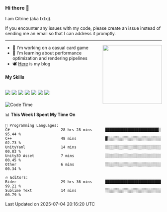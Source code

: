 ### Hi there 👋

I am Citrine (aka txtxj).

If you encounter any issues with my code, please create an issue instead of sending me an email so that I can address it promptly.

---

<img align="right" height="190" src="http://github-profile-summary-cards.vercel.app/api/cards/stats?username=txtxj&theme=vue">

- 🌱 I'm working on a casual card game
- 📖 I'm learning about performance optimization and rendering pipelines
- 🕊️ [Here](https://txtxj.top) is my blog

#### My Skills

![](https://img.shields.io/badge/Unity-000000?logo=unity&logoColor=fff)
![](https://img.shields.io/badge/C%23-239120?logo=csharp&logoColor=fff)
![](https://img.shields.io/badge/Python-3e74a2?logo=python&logoColor=fff)
![](https://img.shields.io/badge/C++-65318e?logo=cplusplus&logoColor=fff)
![](https://img.shields.io/badge/Vue-4FC08D?logo=vuedotjs&logoColor=fff)
![](https://img.shields.io/badge/Blender-f5792a?logo=blender&logoColor=fff)
![](https://img.shields.io/badge/MS%20SQL-cc2927?logo=microsoftsqlserver&logoColor=fff)
---

<!--START_SECTION:waka-->
![Code Time](http://img.shields.io/badge/Code%20Time-3%2C046%20hrs%2043%20mins-blue)

📊 **This Week I Spent My Time On** 

```text
💬 Programming Languages: 
C#                       28 hrs 28 mins      ████████████████████████░   95.44 % 
C++                      48 mins             █░░░░░░░░░░░░░░░░░░░░░░░░   02.73 % 
UnityYaml                14 mins             ░░░░░░░░░░░░░░░░░░░░░░░░░   00.83 % 
Unity3D Asset            7 mins              ░░░░░░░░░░░░░░░░░░░░░░░░░   00.45 % 
Other                    6 mins              ░░░░░░░░░░░░░░░░░░░░░░░░░   00.34 % 

🔥 Editors: 
Rider                    29 hrs 36 mins      █████████████████████████   99.21 % 
Sublime Text             14 mins             ░░░░░░░░░░░░░░░░░░░░░░░░░   00.79 % 
```


 Last Updated on 2025-07-04 20:16:20 UTC
<!--END_SECTION:waka-->
